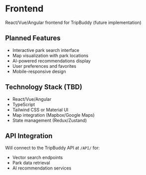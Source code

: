 # Frontend

React/Vue/Angular frontend for TripBuddy (future implementation)

## Planned Features

- Interactive park search interface
- Map visualization with park locations
- AI-powered recommendations display
- User preferences and favorites
- Mobile-responsive design

## Technology Stack (TBD)

- React/Vue/Angular
- TypeScript
- Tailwind CSS or Material UI
- Map integration (Mapbox/Google Maps)
- State management (Redux/Zustand)

## API Integration

Will connect to the TripBuddy API at `/API/` for:

- Vector search endpoints
- Park data retrieval
- AI recommendation services
